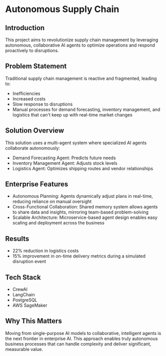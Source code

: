 

# Autonomous Supply Chain

## Introduction
This project aims to revolutionize supply chain management by leveraging autonomous, collaborative AI agents to optimize operations and respond proactively to disruptions.

## Problem Statement
Traditional supply chain management is reactive and fragmented, leading to:
- Inefficiencies
- Increased costs
- Slow response to disruptions
- Manual processes for demand forecasting, inventory management, and logistics that can't keep up with real-time market changes

## Solution Overview
This solution uses a multi-agent system where specialized AI agents collaborate autonomously:
- Demand Forecasting Agent: Predicts future needs
- Inventory Management Agent: Adjusts stock levels
- Logistics Agent: Optimizes shipping routes and vendor relationships

## Enterprise Features
- Autonomous Planning: Agents dynamically adjust plans in real-time, reducing reliance on manual oversight
- Cross-Functional Collaboration: Shared memory system allows agents to share data and insights, mirroring team-based problem-solving
- Scalable Architecture: Microservice-based agent design enables easy scaling and deployment across the business

## Results
- 22% reduction in logistics costs
- 15% improvement in on-time delivery metrics during a simulated disruption event

## Tech Stack
- CrewAI
- LangChain
- PostgreSQL
- AWS SageMaker

## Why This Matters
Moving from single-purpose AI models to collaborative, intelligent agents is the next frontier in enterprise AI. This approach enables truly autonomous business processes that can handle complexity and deliver significant, measurable value.
